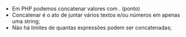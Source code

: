 * Em PHP podemos concatenar valores com . (ponto) 
* Concatenar é o ato de juntar vários textos e/ou números em apenas uma string; 
* Não há limites de quantas expressões podem ser concatenadas;